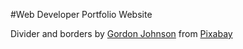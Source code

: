 #Web Developer Portfolio Website

Divider and borders by <a href="https://pixabay.com/users/gdj-1086657/?utm_source=link-attribution&utm_medium=referral&utm_campaign=image&utm_content=7702013">Gordon Johnson</a> from <a href="https://pixabay.com//?utm_source=link-attribution&utm_medium=referral&utm_campaign=image&utm_content=7702013">Pixabay</a>
